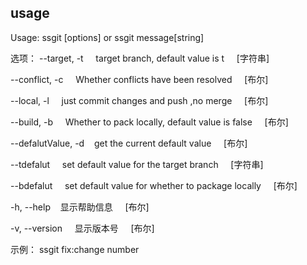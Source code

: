 
## usage
Usage: ssgit [options] or ssgit message[string]

选项：
  --target, -t &nbsp; &nbsp;       target branch, default value is t &nbsp; &nbsp;                [字符串]

  --conflict, -c &nbsp; &nbsp;     Whether conflicts have been resolved  &nbsp; &nbsp;              [布尔]

  --local, -l   &nbsp; &nbsp;      just commit changes and push ,no merge  &nbsp; &nbsp;            [布尔]

  --build, -b  &nbsp; &nbsp;       Whether to pack locally, default value is false &nbsp; &nbsp;    [布尔]

  --defalutValue, -d&nbsp; &nbsp;  get the current default value  &nbsp; &nbsp;                     [布尔]

  --tdefalut  &nbsp; &nbsp;        set default value for the target branch &nbsp; &nbsp;          [字符串]

  --bdefalut &nbsp; &nbsp;         set default value for whether to package locally &nbsp; &nbsp;   [布尔]

  -h, --help&nbsp; &nbsp;          显示帮助信息  &nbsp; &nbsp;                                     [布尔]

  -v, --version &nbsp; &nbsp;      显示版本号 &nbsp; &nbsp;                                         [布尔]

示例：
  ssgit fix:change number